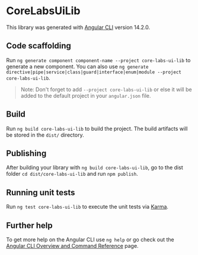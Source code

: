 # CoreLabsUiLib

This library was generated with [Angular CLI](https://github.com/angular/angular-cli) version 14.2.0.

## Code scaffolding

Run `ng generate component component-name --project core-labs-ui-lib` to generate a new component. You can also use `ng generate directive|pipe|service|class|guard|interface|enum|module --project core-labs-ui-lib`.
> Note: Don't forget to add `--project core-labs-ui-lib` or else it will be added to the default project in your `angular.json` file. 

## Build

Run `ng build core-labs-ui-lib` to build the project. The build artifacts will be stored in the `dist/` directory.

## Publishing

After building your library with `ng build core-labs-ui-lib`, go to the dist folder `cd dist/core-labs-ui-lib` and run `npm publish`.

## Running unit tests

Run `ng test core-labs-ui-lib` to execute the unit tests via [Karma](https://karma-runner.github.io).

## Further help

To get more help on the Angular CLI use `ng help` or go check out the [Angular CLI Overview and Command Reference](https://angular.io/cli) page.
